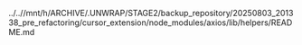 ../..//mnt/h/ARCHIVE/.UNWRAP/STAGE2/backup_repository/20250803_201338_pre_refactoring/cursor_extension/node_modules/axios/lib/helpers/README.md
